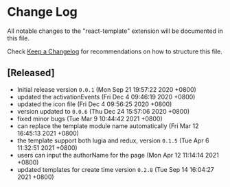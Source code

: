 # Change Log
All notable changes to the "react-template" extension will be documented in this file.

Check [Keep a Changelog](http://keepachangelog.com/) for recommendations on how to structure this file.

## [Released]

- Initial release version `0.0.1` (Mon Sep 21 19:57:22 2020 +0800)
- updated the activationEvents (Fri Dec 4 09:46:19 2020 +0800)
- updated the icon file (Fri Dec 4 09:56:25 2020 +0800)
- version updated to `0.0.6` (Thu Dec 24 15:57:06 2020 +0800)
- fixed minor bugs (Tue Mar 9 10:44:42 2021 +0800)
- can replace the template module name automatically (Fri Mar 12 16:45:13 2021 +0800)
- the template support both lugia and redux, version `0.1.5` (Tue Apr 6 11:32:51 2021 +0800)
- users can input the authorName for the page (Mon Apr 12 11:14:14 2021 +0800)
- updated templates for create time version `0.2.8` (Tue Sep 14 16:04:27 2021 +0800)
